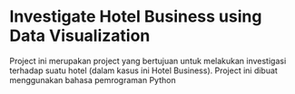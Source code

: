 # Investigate Hotel Business using Data Visualization
Project ini merupakan project yang bertujuan untuk melakukan investigasi terhadap suatu hotel (dalam kasus ini Hotel Business). Project ini dibuat menggunakan bahasa pemrograman Python
